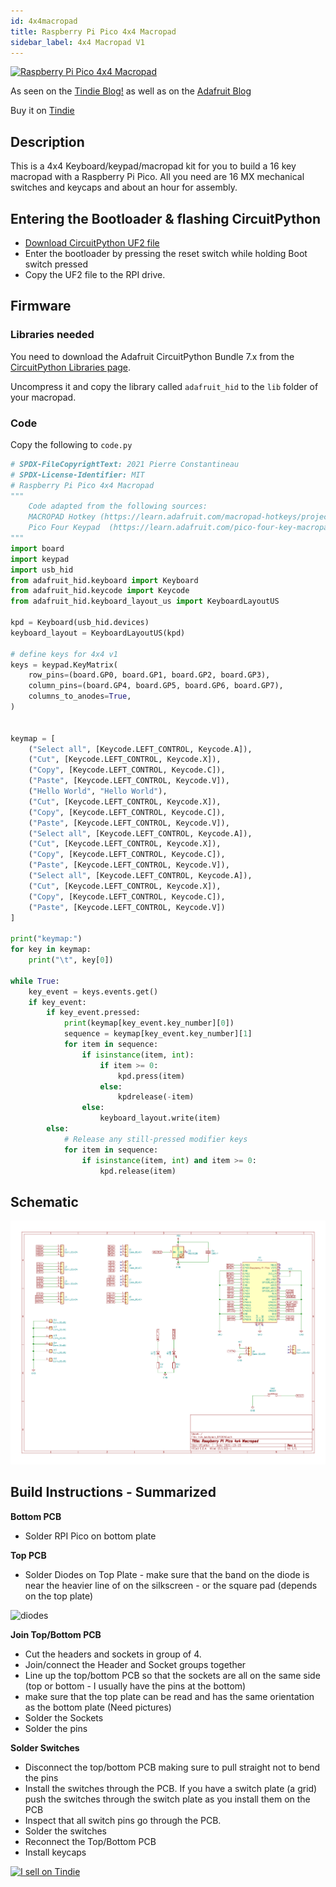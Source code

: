```yaml
---
id: 4x4macropad
title: Raspberry Pi Pico 4x4 Macropad
sidebar_label: 4x4 Macropad V1
---
```



[![Raspberry Pi Pico 4x4 Macropad](https://cdn.tindiemedia.com/images/resize/Pubqf0yIn05dkHKhwmGQ0Qd6Ov4=/p/fit-in/653x435/filters:fill(fff)/i/556481/products/2021-09-14T00%3A50%3A10.547Z-PXL_20210914_004745226.jpg?1631555465)](https://www.tindie.com/products/jpconstantineau/raspberry-pi-pico-4x4-macropad/)

As seen on the [Tindie Blog!](https://blog.tindie.com/2021/09/raspberry-pi-pico-macropad/) as well as on the [Adafruit Blog](https://blog.adafruit.com/2021/09/22/a-raspberry-pi-macropad-for-quick-fire-keymaps-circuitpython-raspberrypi-raspberrypipico/)

Buy it on [Tindie](https://www.tindie.com/products/jpconstantineau/raspberry-pi-pico-4x4-macropad/)

## Description

This is a 4x4 Keyboard/keypad/macropad kit for you to build a 16 key macropad with a Raspberry Pi Pico. All you need are 16 MX mechanical switches and keycaps and about an hour for assembly.


## Entering the Bootloader & flashing CircuitPython

* [Download CircuitPython UF2 file](https://circuitpython.org/board/raspberry_pi_pico/)
* Enter the bootloader by pressing the reset switch while holding Boot switch pressed
* Copy the UF2 file to the RPI drive.

## Firmware

### Libraries needed

You need to download the Adafruit CircuitPython Bundle 7.x from the [CircuitPython Libraries page](https://circuitpython.org/libraries).

Uncompress it and copy the library called `adafruit_hid` to the `lib` folder of your macropad.

### Code
Copy the following to `code.py`

``` python
# SPDX-FileCopyrightText: 2021 Pierre Constantineau
# SPDX-License-Identifier: MIT
# Raspberry Pi Pico 4x4 Macropad 
"""
    Code adapted from the following sources:
    MACROPAD Hotkey (https://learn.adafruit.com/macropad-hotkeys/project-code)
    Pico Four Keypad  (https://learn.adafruit.com/pico-four-key-macropad/code-the-four-keypad)
"""
import board
import keypad
import usb_hid
from adafruit_hid.keyboard import Keyboard
from adafruit_hid.keycode import Keycode
from adafruit_hid.keyboard_layout_us import KeyboardLayoutUS

kpd = Keyboard(usb_hid.devices)
keyboard_layout = KeyboardLayoutUS(kpd)

# define keys for 4x4 v1
keys = keypad.KeyMatrix(
    row_pins=(board.GP0, board.GP1, board.GP2, board.GP3),
    column_pins=(board.GP4, board.GP5, board.GP6, board.GP7),
    columns_to_anodes=True,
)


keymap = [
    ("Select all", [Keycode.LEFT_CONTROL, Keycode.A]),
    ("Cut", [Keycode.LEFT_CONTROL, Keycode.X]),
    ("Copy", [Keycode.LEFT_CONTROL, Keycode.C]),
    ("Paste", [Keycode.LEFT_CONTROL, Keycode.V]),
    ("Hello World", "Hello World"),
    ("Cut", [Keycode.LEFT_CONTROL, Keycode.X]),
    ("Copy", [Keycode.LEFT_CONTROL, Keycode.C]),
    ("Paste", [Keycode.LEFT_CONTROL, Keycode.V]),
    ("Select all", [Keycode.LEFT_CONTROL, Keycode.A]),
    ("Cut", [Keycode.LEFT_CONTROL, Keycode.X]),
    ("Copy", [Keycode.LEFT_CONTROL, Keycode.C]),
    ("Paste", [Keycode.LEFT_CONTROL, Keycode.V]),
    ("Select all", [Keycode.LEFT_CONTROL, Keycode.A]),
    ("Cut", [Keycode.LEFT_CONTROL, Keycode.X]),
    ("Copy", [Keycode.LEFT_CONTROL, Keycode.C]),
    ("Paste", [Keycode.LEFT_CONTROL, Keycode.V])
]

print("keymap:")
for key in keymap:
    print("\t", key[0])

while True:
    key_event = keys.events.get()
    if key_event:  
        if key_event.pressed:
            print(keymap[key_event.key_number][0])
            sequence = keymap[key_event.key_number][1]
            for item in sequence:
                if isinstance(item, int):
                    if item >= 0:
                        kpd.press(item)
                    else:
                        kpdrelease(-item)
                else:
                    keyboard_layout.write(item)
        else:
            # Release any still-pressed modifier keys
            for item in sequence:
                if isinstance(item, int) and item >= 0:
                    kpd.release(item)
```

## Schematic

![schematic](/img/Schematic-4x4macropadv1.png)

## Build Instructions - Summarized

**Bottom PCB**
- Solder RPI Pico on bottom plate

**Top PCB**
- Solder Diodes on Top Plate - make sure that the band on the diode is near the heavier line of on the silkscreen - or the square pad (depends on the top plate)

![diodes](https://github.com/jpconstantineau/ErgoTravel/blob/master/images/diodes.JPG?raw=true)

**Join Top/Bottom PCB**
- Cut the headers and sockets in group of 4.  
- Join/connect the Header and Socket groups together 
- Line up the top/bottom PCB so that the sockets are all on the same side (top or bottom - I usually have the pins at the bottom) 
- make sure that the top plate can be read and has the same orientation as the bottom plate (Need pictures)
- Solder the Sockets 
- Solder the pins 
 
**Solder Switches**
- Disconnect the top/bottom PCB making sure to pull straight not to bend the pins
- Install the switches through the PCB. If you have a switch plate (a grid) push the switches through the switch plate as you install them on the PCB
- Inspect that all switch pins go through the PCB.
- Solder the switches 
- Reconnect the Top/Bottom PCB
- Install keycaps


[![I sell on Tindie](https://d2ss6ovg47m0r5.cloudfront.net/badges/tindie-mediums.png)](https://www.tindie.com/stores/jpconstantineau/?ref=offsite_badges&utm_source=sellers_jpconstantineau&utm_medium=badges&utm_campaign=badge_medium)